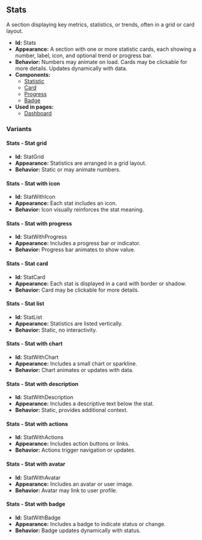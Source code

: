 ## Stats
A section displaying key metrics, statistics, or trends, often in a grid or card layout.
- **Id:** Stats
- **Appearance:** A section with one or more statistic cards, each showing a number, label, icon, and optional trend or progress bar.
- **Behavior:** Numbers may animate on load. Cards may be clickable for more details. Updates dynamically with data.
- **Components:**
  - [Statistic](../components/Statistic.md)
  - [Card](../components/Card.md)
  - [Progress](../components/Progress.md)
  - [Badge](../components/Badge.md)
- **Used in pages:**
  - [Dashboard](../pages/Dashboard.md)
### Variants
#### Stats - **Stat grid**
- **Id:** StatGrid
- **Appearance:** Statistics are arranged in a grid layout.
- **Behavior:** Static or may animate numbers.
#### Stats - **Stat with icon**
- **Id:** StatWithIcon
- **Appearance:** Each stat includes an icon.
- **Behavior:** Icon visually reinforces the stat meaning.
#### Stats - **Stat with progress**
- **Id:** StatWithProgress
- **Appearance:** Includes a progress bar or indicator.
- **Behavior:** Progress bar animates to show value.
#### Stats - **Stat card**
- **Id:** StatCard
- **Appearance:** Each stat is displayed in a card with border or shadow.
- **Behavior:** Card may be clickable for more details.
#### Stats - **Stat list**
- **Id:** StatList
- **Appearance:** Statistics are listed vertically.
- **Behavior:** Static, no interactivity.
#### Stats - **Stat with chart**
- **Id:** StatWithChart
- **Appearance:** Includes a small chart or sparkline.
- **Behavior:** Chart animates or updates with data.
#### Stats - **Stat with description**
- **Id:** StatWithDescription
- **Appearance:** Includes a descriptive text below the stat.
- **Behavior:** Static, provides additional context.
#### Stats - **Stat with actions**
- **Id:** StatWithActions
- **Appearance:** Includes action buttons or links.
- **Behavior:** Actions trigger navigation or updates.
#### Stats - **Stat with avatar**
- **Id:** StatWithAvatar
- **Appearance:** Includes an avatar or user image.
- **Behavior:** Avatar may link to user profile.
#### Stats - **Stat with badge**
- **Id:** StatWithBadge
- **Appearance:** Includes a badge to indicate status or change.
- **Behavior:** Badge updates dynamically with status.
